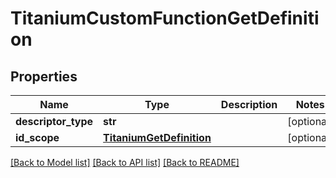 # TitaniumCustomFunctionGetDefinition


## Properties
Name | Type | Description | Notes
------------ | ------------- | ------------- | -------------
**descriptor_type** | **str** |  | [optional] 
**id_scope** | [**TitaniumGetDefinition**](TitaniumGetDefinition.md) |  | [optional] 

[[Back to Model list]](../README.md#documentation-for-models) [[Back to API list]](../README.md#documentation-for-api-endpoints) [[Back to README]](../README.md)


